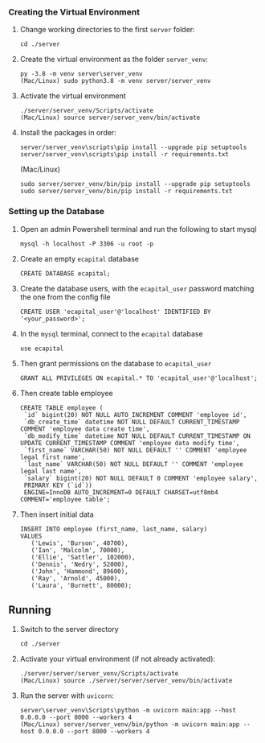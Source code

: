 
### Creating the Virtual Environment

1. Change working directories to the first `server` folder:

   ```
   cd ./server
   ```

1. Create the virtual environment as the folder `server_venv`:

   ```
   py -3.8 -m venv server\server_venv
   (Mac/Linux) sudo python3.8 -m venv server/server_venv
   ```

1. Activate the virtual environment

   ```
   ./server/server_venv/Scripts/activate
   (Mac/Linux) source server/server_venv/bin/activate
   ```

1. Install the packages in order:
   ```
   server/server_venv\scripts\pip install --upgrade pip setuptools
   server/server_venv\scripts\pip install -r requirements.txt
   ```
   (Mac/Linux)
   ```
   sudo server/server_venv/bin/pip install --upgrade pip setuptools
   sudo server/server_venv/bin/pip install -r requirements.txt
   ```


### Setting up the Database

1. Open an admin Powershell terminal and run the following to start mysql

   ```
   mysql -h localhost -P 3306 -u root -p
   ```

1. Create an empty `ecapital` database

   ```
   CREATE DATABASE ecapital;
   ```

1. Create the database users, with the `ecapital_user` password matching the one from the config file

   ```
   CREATE USER 'ecapital_user'@'localhost' IDENTIFIED BY '<your_password>';
   ```

1. In the `mysql` terminal, connect to the `ecapital` database

   ```
   use ecapital
   ```

1. Then grant permissions on the database to `ecapital_user`
   ```
   GRANT ALL PRIVILEGES ON ecapital.* TO 'ecapital_user'@'localhost';
   ```

1. Then create table employee
   ```
   CREATE TABLE employee (
    `id` bigint(20) NOT NULL AUTO_INCREMENT COMMENT 'employee id',
    `db_create_time` datetime NOT NULL DEFAULT CURRENT_TIMESTAMP COMMENT 'employee data create time',
    `db_modify_time` datetime NOT NULL DEFAULT CURRENT_TIMESTAMP ON UPDATE CURRENT_TIMESTAMP COMMENT 'employee data modify time',
    `first_name` VARCHAR(50) NOT NULL DEFAULT '' COMMENT 'employee legal first name',
    `last_name` VARCHAR(50) NOT NULL DEFAULT '' COMMENT 'employee legal last name',
    `salary` bigint(20) NOT NULL DEFAULT 0 COMMENT 'employee salary',
    PRIMARY KEY (`id`)) 
    ENGINE=InnoDB AUTO_INCREMENT=0 DEFAULT CHARSET=utf8mb4 COMMENT='employee table';

   ```

1. Then insert initial data
   ```
   INSERT INTO employee (first_name, last_name, salary)
   VALUES
      ('Lewis', 'Burson', 40700),
      ('Ian', 'Malcolm', 70000),
      ('Ellie', 'Sattler', 102000),
      ('Dennis', 'Nedry', 52000),
      ('John', 'Hammond', 89600),
      ('Ray', 'Arnold', 45000),
      ('Laura', 'Burnett', 80000);
   ```



## Running

1. Switch to the server directory
   ```
   cd ./server
   ```

1. Activate your virtual environment (if not already activated):

   ```
   ./server/server/server_venv/Scripts/activate
   (Mac/Linux) source ./server/server/server_venv/bin/activate
   ```

1. Run the server with `uvicorn`:

   ```
   server\server_venv\Scripts\python -m uvicorn main:app --host 0.0.0.0 --port 8000 --workers 4
   (Mac/Linux) server/server_venv/bin/python -m uvicorn main:app --host 0.0.0.0 --port 8000 --workers 4
   ```
